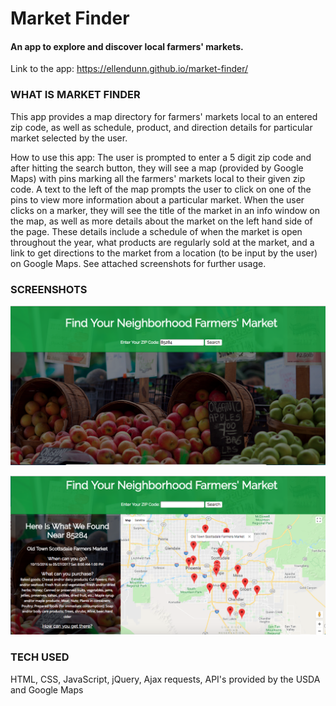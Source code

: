 # Market Finder 
#### An app to explore and discover local farmers' markets.

Link to the app: https://ellendunn.github.io/market-finder/

### WHAT IS MARKET FINDER
This app provides a map directory for farmers' markets local to an entered zip code,
as well as schedule, product, and direction details for particular market selected by the user. 

How to use this app: 
The user is prompted to enter a 5 digit zip code and after hitting the search button, they 
will see a map (provided by Google Maps) with pins marking all the farmers' markets local
to their given zip code. A text to the left of the map prompts the user to click on one of 
the pins to view more information about a particular market. When the user clicks on a marker,
they will see the title of the market in an info window on the map, as well as more details
about the market on the left hand side of the page. These details include a schedule of when
the market is open throughout the year, what products are regularly sold at the market, and
a link to get directions to the market from a location (to be input by the user) on Google
Maps. 
See attached screenshots for further usage.

### SCREENSHOTS
![Screenshot of landing page](/screenshots/mf-enter-zip.png)

![Screenshot of results and details](/screenshots/mf-results-details.png)


### TECH USED
HTML, CSS, JavaScript, jQuery, Ajax requests, 
API's provided by the USDA and Google Maps



